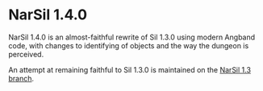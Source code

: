 # NarSil 1.4.0

NarSil 1.4.0 is an almost-faithful rewrite of Sil 1.3.0 using modern Angband code, with changes to identifying of objects and the way the dungeon is perceived.

An attempt at remaining faithful to Sil 1.3.0 is maintained on the [NarSil 1.3 branch](https://github.com/NickMcConnell/NarSil/tree/1.3).

